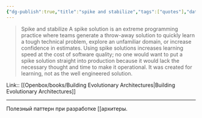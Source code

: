 ```yaml
---
{"dg-publish":true,"title":"spike and stabilize","tags":["quotes"],"date":"2023-01-02T15:35:22+03:00","modified_at":"2023-08-11T09:58:09+03:00","alias":"spike and stabilize","dg-path":"/quotes/202301021535.md","permalink":"/quotes/202301021535/","dgPassFrontmatter":true}
---
```



> Spike and stabilize
A spike solution is an extreme programming practice where teams generate a throw-away solution to quickly learn a tough technical problem, explore an unfamiliar domain, or increase confidence in estimates. Using spike solutions increases learning speed at the cost of software quality; no one would want to put a spike solution straight into production because it would lack the necessary thought and time to make it operational. It was created for learning, not as the well engineered solution.

Link:: [[Openbox/books/Building Evolutionary Architectures|Building Evolutionary Architectures]]

---

Полезный паттерн при разработке [[архитеры.

